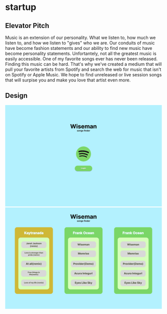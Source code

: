 # startup
## Elevator Pitch
Music is an extension of our personality. What we listen to, how much we listen to, and how we listen to "gives" who we are. Our conduits of music have become fashion statements and our ability to find new music have become personality statements. Unfortantely, not all the greatest music is easily accessible. One of my favorite songs ever has never been released. Finding this music can be hard. That's why we've created a medium that will pull your favorite artists from Spotify and search the web for music that isn't on Spotify or Apple Music. We hope to find unreleased or live session songs that will surpise you and make you love that artist even more. 
## Design
![Mock](WisemanHome.jpg)
![Mock](WisemanResultsPage.jpg)
